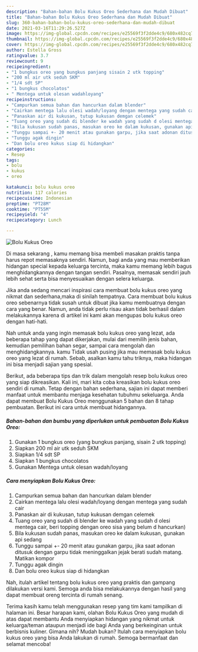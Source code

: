 ```yaml
---
description: "Bahan-bahan Bolu Kukus Oreo Sederhana dan Mudah Dibuat"
title: "Bahan-bahan Bolu Kukus Oreo Sederhana dan Mudah Dibuat"
slug: 360-bahan-bahan-bolu-kukus-oreo-sederhana-dan-mudah-dibuat
date: 2021-03-16T11:29:26.527Z
image: https://img-global.cpcdn.com/recipes/e25569f3f2dde4c9/680x482cq70/bolu-kukus-oreo-foto-resep-utama.jpg
thumbnail: https://img-global.cpcdn.com/recipes/e25569f3f2dde4c9/680x482cq70/bolu-kukus-oreo-foto-resep-utama.jpg
cover: https://img-global.cpcdn.com/recipes/e25569f3f2dde4c9/680x482cq70/bolu-kukus-oreo-foto-resep-utama.jpg
author: Estella Gross
ratingvalue: 3.7
reviewcount: 9
recipeingredient:
- "1 bungkus oreo yang bungkus panjang sisain 2 utk topping"
- "200 ml air utk seduh SKM"
- "1/4 sdt SP"
- "1 bungkus chocolatos"
- " Mentega untuk olesan wadahloyang"
recipeinstructions:
- "Campurkan semua bahan dan hancurkan dalam blender"
- "Cairkan mentega lalu olesi wadah/loyang dengan mentega yang sudah cair"
- "Panaskan air di kukusan, tutup kukusan demgan celemek"
- "Tuang oreo yang sudah di blender ke wadah yang sudah d olesi mentega cair, beri topping dengan oreo sisa yang belum d hancurkan)"
- "Bila kukusan sudah panas, masukan oreo ke dalam kukusan, gunakan api sedang"
- "Tunggu sampai +- 20 menit atau gunakan garpu, jika saat adonan ditusuk dengan garpu tidak meninggalkan jejak berati sudah matang. Matikan kompor"
- "Tunggu agak dingin"
- "Dan bolu oreo kukus siap di hidangkan"
categories:
- Resep
tags:
- bolu
- kukus
- oreo

katakunci: bolu kukus oreo 
nutrition: 117 calories
recipecuisine: Indonesian
preptime: "PT28M"
cooktime: "PT55M"
recipeyield: "4"
recipecategory: Lunch

---
```



![Bolu Kukus Oreo](https://img-global.cpcdn.com/recipes/e25569f3f2dde4c9/680x482cq70/bolu-kukus-oreo-foto-resep-utama.jpg)

Di masa  sekarang , kamu memang bisa membeli masakan praktis tanpa harus repot memasaknya sendiri. Namun, bagi anda yang mau memberikan hidangan special kepada keluarga tercinta, maka kamu memang lebih bagus menghidangkannya dengan tangan sendiri. Pasalnya, memasak sendiri jauh lebih sehat serta bisa menyesuaikan dengan selera keluarga.

Jika anda sedang mencari inspirasi cara membuat bolu kukus oreo yang nikmat dan sederhana,maka di sinilah tempatnya. Cara membuat bolu kukus oreo  sebenarnya tidak susah untuk dibuat jika kamu membuatnya dengan cara yang benar. Namun, anda tidak perlu risau akan tidak berhasil dalam melakukannya 
karena di artikel ini kami akan mengupas bolu kukus oreo dengan hati-hati.  



Nah untuk anda yang ingin memasak bolu kukus oreo yang lezat, ada beberapa tahap yang dapat dikerjakan, mulai dari memilih jenis bahan, kemudian pemilihan bahan segar, sampai cara mengolah dan menghidangkannya. kamu Tidak usah pusing jika mau memasak bolu kukus oreo yang lezat di rumah. Sebab, asalkan kamu  tahu triknya, maka hidangan ini bisa menjadi sajian yang spesial.

Berikut, ada beberapa tips dan trik dalam mengolah resep bolu kukus oreo yang siap dikreasikan. Kali ini, mari kita coba kreasikan bolu kukus oreo sendiri di rumah. Tetap dengan bahan sederhana, sajian ini dapat memberi manfaat untuk membantu menjaga kesehatan tubuhmu sekeluarga. Anda dapat membuat Bolu Kukus Oreo menggunakan 5 bahan dan 8 tahap pembuatan. Berikut ini cara untuk membuat hidangannya.

<!--inarticleads1-->

##### Bahan-bahan dan bumbu yang diperlukan untuk pembuatan Bolu Kukus Oreo:

1. Gunakan 1 bungkus oreo (yang bungkus panjang, sisain 2 utk topping)
1. Siapkan 200 ml air utk seduh SKM
1. Siapkan 1/4 sdt SP
1. Siapkan 1 bungkus chocolatos
1. Gunakan  Mentega untuk olesan wadah/loyang




<!--inarticleads2-->

##### Cara menyiapkan Bolu Kukus Oreo:

1. Campurkan semua bahan dan hancurkan dalam blender
1. Cairkan mentega lalu olesi wadah/loyang dengan mentega yang sudah cair
1. Panaskan air di kukusan, tutup kukusan demgan celemek
1. Tuang oreo yang sudah di blender ke wadah yang sudah d olesi mentega cair, beri topping dengan oreo sisa yang belum d hancurkan)
1. Bila kukusan sudah panas, masukan oreo ke dalam kukusan, gunakan api sedang
1. Tunggu sampai +- 20 menit atau gunakan garpu, jika saat adonan ditusuk dengan garpu tidak meninggalkan jejak berati sudah matang. Matikan kompor
1. Tunggu agak dingin
1. Dan bolu oreo kukus siap di hidangkan




Nah, itulah artikel tentang  bolu kukus oreo  yang praktis dan gampang dilakukan versi kami. Semoga anda bisa melakukannya dengan hasil yang dapat membuat oreng tercinta di rumah senang. 

Terima kasih kamu telah menggunakan resep yang tim kami tampilkan di halaman ini. Besar harapan kami, olahan  Bolu Kukus Oreo yang mudah di atas dapat membantu Anda menyiapkan hidangan yang nikmat untuk keluarga/teman ataupun menjadi ide bagi Anda yang berkeinginan untuk berbisnis kuliner. Gimana nih? Mudah bukan? Itulah cara menyiapkan bolu kukus oreo yang bisa Anda lakukan di rumah. Semoga bermanfaat dan selamat mencoba!

